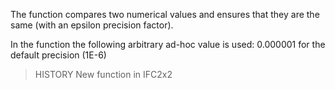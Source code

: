 The function compares two numerical values and ensures that they are the same (with an epsilon precision factor).

<!-- end of short definition -->

In the function the following arbitrary ad-hoc value is used: 0.000001 for the default precision (1E-6)

> HISTORY New function in IFC2x2
